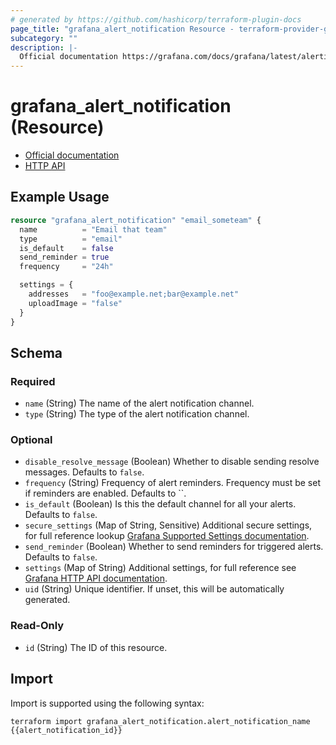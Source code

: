 ```yaml
---
# generated by https://github.com/hashicorp/terraform-plugin-docs
page_title: "grafana_alert_notification Resource - terraform-provider-grafana"
subcategory: ""
description: |-
  Official documentation https://grafana.com/docs/grafana/latest/alerting/notifications/HTTP API https://grafana.com/docs/grafana/latest/http_api/alerting_notification_channels/
---
```


# grafana_alert_notification (Resource)

* [Official documentation](https://grafana.com/docs/grafana/latest/alerting/notifications/)
* [HTTP API](https://grafana.com/docs/grafana/latest/http_api/alerting_notification_channels/)

## Example Usage

```terraform
resource "grafana_alert_notification" "email_someteam" {
  name          = "Email that team"
  type          = "email"
  is_default    = false
  send_reminder = true
  frequency     = "24h"

  settings = {
    addresses   = "foo@example.net;bar@example.net"
    uploadImage = "false"
  }
}
```

<!-- schema generated by tfplugindocs -->
## Schema

### Required

- `name` (String) The name of the alert notification channel.
- `type` (String) The type of the alert notification channel.

### Optional

- `disable_resolve_message` (Boolean) Whether to disable sending resolve messages. Defaults to `false`.
- `frequency` (String) Frequency of alert reminders. Frequency must be set if reminders are enabled. Defaults to ``.
- `is_default` (Boolean) Is this the default channel for all your alerts. Defaults to `false`.
- `secure_settings` (Map of String, Sensitive) Additional secure settings, for full reference lookup [Grafana Supported Settings documentation](https://grafana.com/docs/grafana/latest/administration/provisioning/#supported-settings).
- `send_reminder` (Boolean) Whether to send reminders for triggered alerts. Defaults to `false`.
- `settings` (Map of String) Additional settings, for full reference see [Grafana HTTP API documentation](https://grafana.com/docs/grafana/latest/http_api/alerting_notification_channels/).
- `uid` (String) Unique identifier. If unset, this will be automatically generated.

### Read-Only

- `id` (String) The ID of this resource.

## Import

Import is supported using the following syntax:

```shell
terraform import grafana_alert_notification.alert_notification_name {{alert_notification_id}}
```
